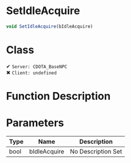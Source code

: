 # SetIdleAcquire
```js
void SetIdleAcquire(bIdleAcquire)
```
# Class
✔ `Server: CDOTA_BaseNPC`  
✖ `Client: undefined`  

# Function Description

# Parameters
Type|Name|Description
--|--|--
bool|bIdleAcquire|No Description Set
